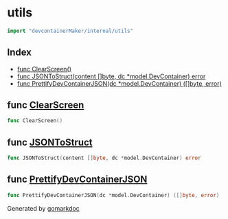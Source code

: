 <!-- gomarkdoc:embed:start -->

<!-- Code generated by gomarkdoc. DO NOT EDIT -->

# utils

```go
import "devcontainerMaker/internal/utils"
```

## Index

- [func ClearScreen\(\)](<#ClearScreen>)
- [func JSONToStruct\(content \[\]byte, dc \*model.DevContainer\) error](<#JSONToStruct>)
- [func PrettifyDevContainerJSON\(dc \*model.DevContainer\) \(\[\]byte, error\)](<#PrettifyDevContainerJSON>)


<a name="ClearScreen"></a>
## func [ClearScreen](<https://github.com/lucasassuncao/devcontainerMaker/blob/main/internal/utils/utils.go#L35>)

```go
func ClearScreen()
```



<a name="JSONToStruct"></a>
## func [JSONToStruct](<https://github.com/lucasassuncao/devcontainerMaker/blob/main/internal/utils/utils.go#L26>)

```go
func JSONToStruct(content []byte, dc *model.DevContainer) error
```



<a name="PrettifyDevContainerJSON"></a>
## func [PrettifyDevContainerJSON](<https://github.com/lucasassuncao/devcontainerMaker/blob/main/internal/utils/utils.go#L13>)

```go
func PrettifyDevContainerJSON(dc *model.DevContainer) ([]byte, error)
```



Generated by [gomarkdoc](<https://github.com/princjef/gomarkdoc>)


<!-- gomarkdoc:embed:end -->